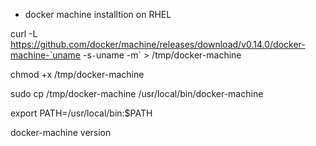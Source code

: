 * docker machine installtion on RHEL

curl -L https://github.com/docker/machine/releases/download/v0.14.0/docker-machine-`uname -s`-`uname -m` > /tmp/docker-machine

chmod +x /tmp/docker-machine

sudo cp /tmp/docker-machine /usr/local/bin/docker-machine

export PATH=/usr/local/bin:$PATH

docker-machine version

